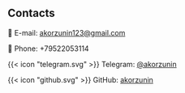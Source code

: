 ## Contacts

📧 E-mail: <akorzunin123@gmail.com>

📱 Phone: +79522053114

{{< icon "telegram.svg" >}} Telegram: [@akorzunin](https://t.me/akorzunin)

{{< icon "github.svg" >}} GitHub: [akorzunin](https://github.com/akorzunin/)

